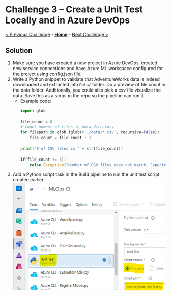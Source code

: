 # Challenge 3 – Create a Unit Test Locally and in Azure DevOps

[< Previous Challenge](./Solution-02.md) - **[Home](./README.md)** - [Next Challenge >](./Solution-04.md)

## Solution

1.  Make sure you have created a new project in Azure DevOps, created new service connections and have Azure ML workspace configured for the project using config.json file.
1.  Write a Python snippet to validate that AdventureWorks data is indeed downloaded and extracted into `Data/` folder. Do a preview of file count in the data folder. Additionally, you could also pick a csv file visualize the data. Save this as a script in the repo so the pipeline can run it.
    - Example code:
      ```python
      import glob

      file_count = 0
      # count number of files in data directory
      for filepath in glob.iglob(r'./data/*.csv', recursive=False):
          file_count = file_count + 1

      print("# of CSV files is " + str(file_count))

      if(file_count != 3):
          raise Exception("Number of CSV files does not match. Expected: 3. Actual: " + str(file_count))
      ```
1.  Add a Python script task in the Build pipeline to run the unit test script created earlier.
    ![unitTest](../images/Challenge-03/unitTest.png)